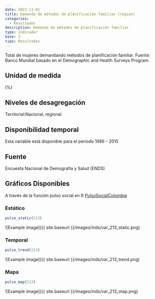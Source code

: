 ```yaml
---
date: 2023-11-01
title: Demanda de métodos de planificación familiar (region)
categories:
  - Resultados
description: Demanda de métodos de planificación familiar
type: Indicador
base: 3
tipo: Resultados
--- 
```


Total de mujeres demandando métodos de planificación familiar.
Fuente: Banco Mundial basado en el Demographic and Health Surveys Program.

## Unidad de medida
(%)

## Niveles de desagregación
Territorial:Nacional, regional

## Disponibilidad temporal
Esta variable está disponible para el periodo 1986 - 2015

## Fuente
Encuesta Nacional de Demografía y Salud (ENDS)

## Gráficos Disponibles

A través de la función pulso social en R [PulsoSocialColombia](https://github.com/pulsosocialcolombia/PulsoSocialColombia)

### Estático

``` R
pulso_static(213)
```

![Example image]({{ site.baseurl }}/images/inds/var_213_static.png)

### Temporal

``` R
pulso_trend(213)
```

![Example image]({{ site.baseurl }}/images/inds/var_213_trend.png)

### Mapa

``` R
pulso_map(213)
```

![Example image]({{ site.baseurl }}/images/inds/var_213_map.png)